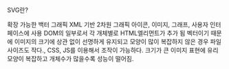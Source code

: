 SVG란?

확장 가능한 백터 그래픽
XML 기반 2차원 그래픽
아이콘, 이미지, 그래프, 사용자 인터페이스에 사용
DOM의 일부로서 각 개체별로 HTML엘리먼트가 추가 됨
벡터이기 때문에 이미지의 크기에 상관 없이 선명하게 유지되고 모양이 많이 복잡하지 않은 경우 파일 사이즈도 작다.,
CSS, JS를 이용해서 조작이 가능하다.
크기가 큰 이미지 표현에 유리
모양이 복잡하고 개체수가 많을수록 성능이 떨어짐.